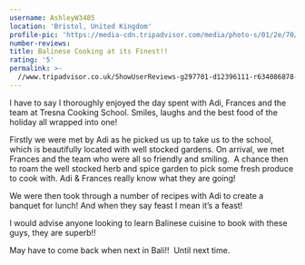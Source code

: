 ```yaml
---
username: AshleyW3485
location: 'Bristol, United Kingdom'
profile-pic: 'https://media-cdn.tripadvisor.com/media/photo-s/01/2e/70/93/avatar019.jpg'
number-reviews:
title: Balinese Cooking at its Finest!!
rating: '5'
permalink: >-
  //www.tripadvisor.co.uk/ShowUserReviews-g297701-d12396111-r634086878-Tresna_Bali_Cooking_School-Ubud_Gianyar_Bali.html
---
```


I have to say I thoroughly enjoyed the day spent with Adi, Frances and the team at Tresna Cooking School. Smiles, laughs and the best food of the holiday all wrapped into one!

Firstly we were met by Adi as he picked us up to take us to the school, which is beautifully located with well stocked gardens. On arrival, we met Frances and the team who were all so friendly and smiling.  A chance then to roam the well stocked herb and spice garden to pick some fresh produce to cook with. Adi & Frances really know what they are going! 

We were then took through a number of recipes with Adi to create a banquet for lunch! And when they say feast I mean it’s a feast! 

I would advise anyone looking to learn Balinese cuisine to book with these guys, they are superb!! 

May have to come back when next in Bali!!  Until next time.